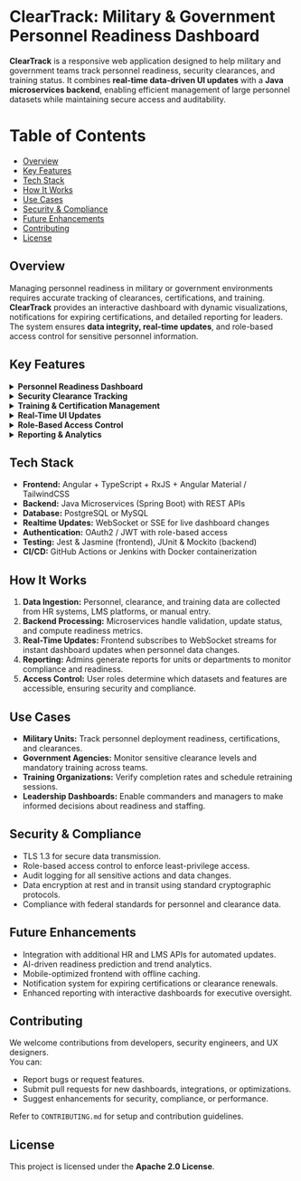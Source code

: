 # ClearTrack: Military & Government Personnel Readiness Dashboard  
**ClearTrack** is a responsive web application designed to help military and government teams track personnel readiness, security clearances, and training status. It combines **real-time data-driven UI updates** with a **Java microservices backend**, enabling efficient management of large personnel datasets while maintaining secure access and auditability.

# Table of Contents
- [Overview](#overview)
- [Key Features](#key-features)
- [Tech Stack](#tech-stack)
- [How It Works](#how-it-works)
- [Use Cases](#use-cases)
- [Security & Compliance](#security--compliance)
- [Future Enhancements](#future-enhancements)
- [Contributing](#contributing)
- [License](#license)

## Overview
Managing personnel readiness in military or government environments requires accurate tracking of clearances, certifications, and training. **ClearTrack** provides an interactive dashboard with dynamic visualizations, notifications for expiring certifications, and detailed reporting for leaders. The system ensures **data integrity, real-time updates**, and role-based access control for sensitive personnel information.

## Key Features

<details>
  <summary><b>Personnel Readiness Dashboard</b></summary>
  <ul>Displays individual and team readiness status, training completion, and upcoming certification expirations through interactive charts and tables.</ul>
</details>

<details>
  <summary><b>Security Clearance Tracking</b></summary>
  <ul>Monitors clearance levels, renewal dates, and access permissions to ensure compliance with government regulations.</ul>
</details>

<details>
  <summary><b>Training & Certification Management</b></summary>
  <ul>Tracks completed and pending trainings, provides alerts for renewals, and integrates with external LMS systems.</ul>
</details>

<details>
  <summary><b>Real-Time UI Updates</b></summary>
  <ul>WebSockets and server-sent events enable live updates to dashboards when backend data changes.</ul>
</details>

<details>
  <summary><b>Role-Based Access Control</b></summary>
  <ul>Granular permissions for admins, team leads, and personnel, ensuring sensitive data is only accessible to authorized users.</ul>
</details>

<details>
  <summary><b>Reporting & Analytics</b></summary>
  <ul>Generates downloadable reports in CSV or PDF for leadership reviews and audits.</ul>
</details>

## Tech Stack
- **Frontend:** Angular + TypeScript + RxJS + Angular Material / TailwindCSS  
- **Backend:** Java Microservices (Spring Boot) with REST APIs  
- **Database:** PostgreSQL or MySQL  
- **Realtime Updates:** WebSocket or SSE for live dashboard changes  
- **Authentication:** OAuth2 / JWT with role-based access  
- **Testing:** Jest & Jasmine (frontend), JUnit & Mockito (backend)  
- **CI/CD:** GitHub Actions or Jenkins with Docker containerization  

## How It Works
1. **Data Ingestion:** Personnel, clearance, and training data are collected from HR systems, LMS platforms, or manual entry.  
2. **Backend Processing:** Microservices handle validation, update status, and compute readiness metrics.  
3. **Real-Time Updates:** Frontend subscribes to WebSocket streams for instant dashboard updates when personnel data changes.  
4. **Reporting:** Admins generate reports for units or departments to monitor compliance and readiness.  
5. **Access Control:** User roles determine which datasets and features are accessible, ensuring security and compliance.  

## Use Cases
- **Military Units:** Track personnel deployment readiness, certifications, and clearances.  
- **Government Agencies:** Monitor sensitive clearance levels and mandatory training across teams.  
- **Training Organizations:** Verify completion rates and schedule retraining sessions.  
- **Leadership Dashboards:** Enable commanders and managers to make informed decisions about readiness and staffing.  

## Security & Compliance
- TLS 1.3 for secure data transmission.  
- Role-based access control to enforce least-privilege access.  
- Audit logging for all sensitive actions and data changes.  
- Data encryption at rest and in transit using standard cryptographic protocols.  
- Compliance with federal standards for personnel and clearance data.  

## Future Enhancements
- Integration with additional HR and LMS APIs for automated updates.  
- AI-driven readiness prediction and trend analytics.  
- Mobile-optimized frontend with offline caching.  
- Notification system for expiring certifications or clearance renewals.  
- Enhanced reporting with interactive dashboards for executive oversight.  

## Contributing
We welcome contributions from developers, security engineers, and UX designers.  
You can:
- Report bugs or request features.  
- Submit pull requests for new dashboards, integrations, or optimizations.  
- Suggest enhancements for security, compliance, or performance.

Refer to `CONTRIBUTING.md` for setup and contribution guidelines.  

## License
This project is licensed under the **Apache 2.0 License**.
